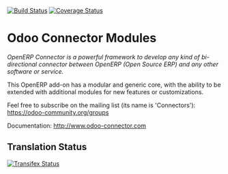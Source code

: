 [![Build Status](https://travis-ci.org/OCA/connector.svg?branch=7.0)](https://travis-ci.org/OCA/connector)
[![Coverage Status](https://coveralls.io/repos/OCA/connector/badge.png?branch=7.0)](https://coveralls.io/r/OCA/connector?branch=7.0)

Odoo Connector Modules
======================

*OpenERP Connector is a powerful framework to develop any kind of bi-directional connector between OpenERP (Open Source ERP) and any other software or service.*

This OpenERP add-on has a modular and generic core, with the ability to be extended with additional modules for new features or customizations.

Feel free to subscribe on the mailing list (its name is 'Connectors'):
https://odoo-community.org/groups

Documentation:
http://www.odoo-connector.com

Translation Status
------------------
[![Transifex Status](https://www.transifex.com/projects/p/OCA-connector-7-0/chart/image_png)](https://www.transifex.com/projects/p/OCA-connector-7-0)
